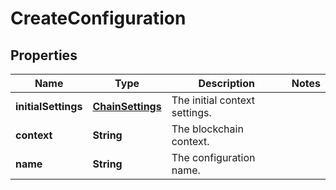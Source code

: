 
# CreateConfiguration

## Properties
Name | Type | Description | Notes
------------ | ------------- | ------------- | -------------
**initialSettings** | [**ChainSettings**](ChainSettings.md) | The initial context settings. | 
**context** | **String** | The blockchain context. | 
**name** | **String** | The configuration name. | 



